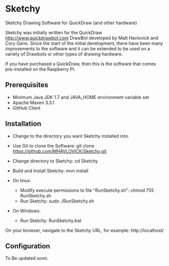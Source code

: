# Sketchy
Sketchy Drawing Software for QuickDraw (and other hardware)

Sketchy was initially written for the QuickDraw http://www.quickdrawbot.com DrawBot developed by Matt Havlovick and Cory Gano.  Since the start of the initial development, there have been many improvements to the software and it can be extended to be used on a variety of Drawbots or other types of drawing hardware.

If you have purchased a QuickDraw, then this is the software that comes pre-installed on the Raspberry PI.

## Prerequisites

- Minimum Java JDK 1.7 and JAVA_HOME environment variable set
- Apache Maven 3.3.1
- GitHub Client

## Installation

- Change to the directory you want Sketchy installed into.
- Use Git to clone the Software: git clone https://github.com/MHAVLOVICK/Sketchy.git
- Change directory to Sketchy: cd Sketchy
- Build and Install Sketchy: mvn install

- On linux:
    - Modify execute permissions to file "RunSketchy.sh": chmod 755 RunSketchy.sh
	- Run Sketchy: sudo ./RunSketchy.sh
	
- On Windows: 
   - Run Sketchy: RunSketchy.bat
   
On your browser, navigate to the Sketchy URL, for example: http://localhost/

## Configuration

To Be updated soon.



